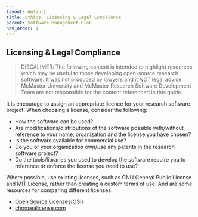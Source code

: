 ```yaml
---
layout: default
title: Ethics, Licensing & Legal Compliance
parent: Software Management Plan
nav_order: 1
---
```


## Licensing & Legal Compliance

> DISCALIMER: The following content is intended to highlight resources which may be useful to those developing open-source research software. It was not produced by lawyers and it *NOT* legal advice. McMaster University and McMaster Research Software Development Team are not responsible for the content referenced in this guide.

It is encourage to assign an appropriate licence for your research software project. When choosing a license, consider the following:  

- How the software can be used?
- Are modifications/distributions of the software possible with/without reference to your name, organization and the license you have chosen?
- Is the software available for commercial use?
- Do you or your organization own/use any patents in the research software project?
- Do the tools/libraries you used to develop the software require you to reference or enforce the license you need to use?

Where possible, use existing licenses, such as GNU General Public License and MIT License, rather than creating a custom terms of use. And are some resources for comparing different licenses.  

- [Open Source Licenses(OSI)](https://opensource.org/licenses/)
- [choosealicense.com](https://choosealicense.com/licenses/)
